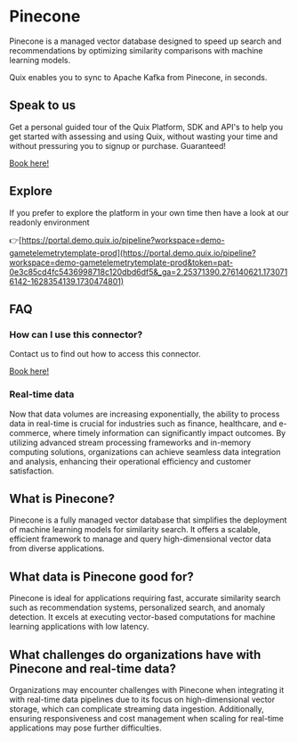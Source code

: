 <!-- START MARKDOWN -->
<!--[tech-name]-->
# Pinecone

<!--[blurb-about-tech]-->
Pinecone is a managed vector database designed to speed up search and recommendations by optimizing similarity comparisons with machine learning models.

Quix enables you to sync to Apache Kafka <span id="to_or_from">from</span> <span id="techname">Pinecone</span>, in seconds.

## Speak to us

Get a personal guided tour of the Quix Platform, SDK and API's to help you get started with assessing and using Quix, without wasting your time and without pressuring you to signup or purchase. Guaranteed!

[Book here!](https://share.hsforms.com/1iW0TmZzKQMChk0lxd_tGiw4yjw2?__hstc=175542013.19c333c2ae8002be5fbc6a17a447e442.1730474801833.1730474801833.1730716142494.2&__hssc=175542013.2.1730716142494&__hsfp=3927774151)

## Explore

If you prefer to explore the platform in your own time then have a look at our readonly environment

👉[https://portal.demo.quix.io/pipeline?workspace=demo-gametelemetrytemplate-prod](https://portal.demo.quix.io/pipeline?workspace=demo-gametelemetrytemplate-prod&token=pat-0e3c85cd4fc5436998718c120dbd6df5&_ga=2.25371390.276140621.1730716142-1628354139.1730474801)

## FAQ 

### How can I use this connector?

Contact us to find out how to access this connector.

[Book here!](https://share.hsforms.com/1iW0TmZzKQMChk0lxd_tGiw4yjw2?__hstc=175542013.19c333c2ae8002be5fbc6a17a447e442.1730474801833.1730474801833.1730716142494.2&__hssc=175542013.2.1730716142494&__hsfp=3927774151)

### Real-time data

Now that data volumes are increasing exponentially, the ability to process data in real-time is crucial for industries such as finance, healthcare, and e-commerce, where timely information can significantly impact outcomes. By utilizing advanced stream processing frameworks and in-memory computing solutions, organizations can achieve seamless data integration and analysis, enhancing their operational efficiency and customer satisfaction.

## What is <span id="techname">Pinecone</span>?

<!--[tech-seo-text]-->
Pinecone is a fully managed vector database that simplifies the deployment of machine learning models for similarity search. It offers a scalable, efficient framework to manage and query high-dimensional vector data from diverse applications.

## What data is <span id="techname">Pinecone</span> good for?

<!--[tech-data-seo-text]-->
Pinecone is ideal for applications requiring fast, accurate similarity search such as recommendation systems, personalized search, and anomaly detection. It excels at executing vector-based computations for machine learning applications with low latency.

## What challenges do organizations have with <span id="techname">Pinecone</span> and real-time data?

<!--[tech-challenges-seo-text]-->
Organizations may encounter challenges with Pinecone when integrating it with real-time data pipelines due to its focus on high-dimensional vector storage, which can complicate streaming data ingestion. Additionally, ensuring responsiveness and cost management when scaling for real-time applications may pose further difficulties.
<!-- END MARKDOWN -->